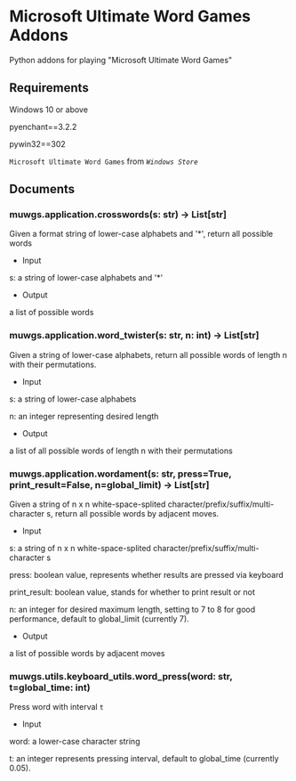 # Microsoft Ultimate Word Games Addons

Python addons for playing "Microsoft Ultimate Word Games"

## Requirements

Windows 10 or above

pyenchant==3.2.2

pywin32==302

`Microsoft Ultimate Word Games` from *`Windows Store`*

## Documents

### muwgs.application.crosswords(s: str) -> List[str]

Given a format string of lower-case alphabets and '*', return all possible words

* Input

s: a string of lower-case alphabets and '*'

* Output

a list of possible words

### muwgs.application.word_twister(s: str, n: int) -> List[str]

Given a string of lower-case alphabets, return all possible words of length n with their permutations.

* Input

s: a string of lower-case alphabets

n: an integer representing desired length

* Output

a list of all possible words of length n with their permutations

### muwgs.application.wordament(s: str, press=True, print_result=False, n=global_limit) -> List[str]

Given a string of n x n white-space-splited character/prefix/suffix/multi-character s, return all possible words by adjacent moves.

* Input

s: a string of n x n white-space-splited character/prefix/suffix/multi-character s

press: boolean value, represents whether results are pressed via keyboard

print_result: boolean value, stands for whether to print result or not

n: an integer for desired maximum length, setting to 7 to 8 for good performance, default to global_limit (currently 7).

* Output

a list of possible words by adjacent moves


### muwgs.utils.keyboard_utils.word_press(word: str, t=global_time: int)

Press word with interval `t`

* Input

word: a lower-case character string

t: an integer represents pressing interval, default to global_time (currently 0.05).
